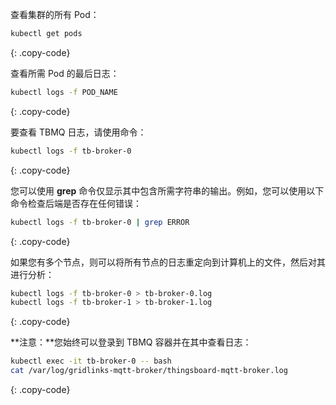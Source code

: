 查看集群的所有 Pod：

```bash
kubectl get pods
```
{: .copy-code}

查看所需 Pod 的最后日志：

```bash
kubectl logs -f POD_NAME
```
{: .copy-code}

要查看 TBMQ 日志，请使用命令：

```bash
kubectl logs -f tb-broker-0
```
{: .copy-code}

您可以使用 **grep** 命令仅显示其中包含所需字符串的输出。例如，您可以使用以下命令检查后端是否存在任何错误：

```bash
kubectl logs -f tb-broker-0 | grep ERROR
```
{: .copy-code}

如果您有多个节点，则可以将所有节点的日志重定向到计算机上的文件，然后对其进行分析：

```bash
kubectl logs -f tb-broker-0 > tb-broker-0.log
kubectl logs -f tb-broker-1 > tb-broker-1.log
```
{: .copy-code}

**注意：**您始终可以登录到 TBMQ 容器并在其中查看日志：

```bash
kubectl exec -it tb-broker-0 -- bash
cat /var/log/gridlinks-mqtt-broker/thingsboard-mqtt-broker.log
```
{: .copy-code}
